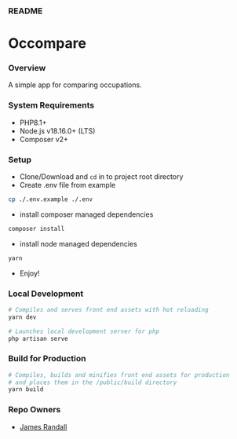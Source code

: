### README

# Occompare

### Overview

A simple app for comparing occupations.

### System Requirements

- PHP8.1+
- Node.js v18.16.0+ (LTS)
- Composer v2+

### Setup

- Clone/Download and `cd` in to project root directory
- Create .env file from example

```bash
cp ./.env.example ./.env
```

- install composer managed dependencies

```bash
composer install
```

- install node managed dependencies

```bash
yarn
```

- Enjoy!

### Local Development

```bash
# Compiles and serves front end assets with hot reloading
yarn dev
```

```bash
# Launches local development server for php
php artisan serve
```

### Build for Production

```bash
# Compiles, builds and minifies front end assets for production
# and places them in the /public/build directory
yarn build
```

### Repo Owners

- [James Randall](mailto:james.randall@manmachineltd.com)
